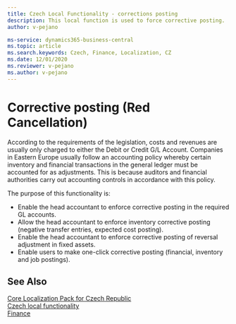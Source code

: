 ```yaml
---
title: Czech Local Functionality - corrections posting
description: This local function is used to force corrective posting.
author: v-pejano

ms-service: dynamics365-business-central
ms.topic: article
ms.search.keywords: Czech, Finance, Localization, CZ
ms.date: 12/01/2020
ms.reviewer: v-pejano
ms.author: v-pejano
---
```


# Corrective posting (Red Cancellation)

According to the requirements of the legislation, costs and revenues are usually only charged to either the Debit or Credit G/L Account. Companies in Eastern Europe usually follow an accounting policy whereby certain inventory and financial transactions in the general ledger must be accounted for as adjustments. This is because auditors and financial authorities carry out accounting controls in accordance with this policy.  

The purpose of this functionality is:

- Enable the head accountant to enforce corrective posting in the required GL accounts.
- Allow the head accountant to enforce inventory corrective posting (negative transfer entries, expected cost posting).
- Enable the head accountant to enforce corrective posting of reversal adjustment in fixed assets.
- Enable users to make one-click corrective posting (financial, inventory and job postings).

## See Also

[Core Localization Pack for Czech Republic](ui-extensions-core-localization-pack-cz.md)  
[Czech local functionality](czech-local-functionality.md)  
[Finance](../../finance.md)  
